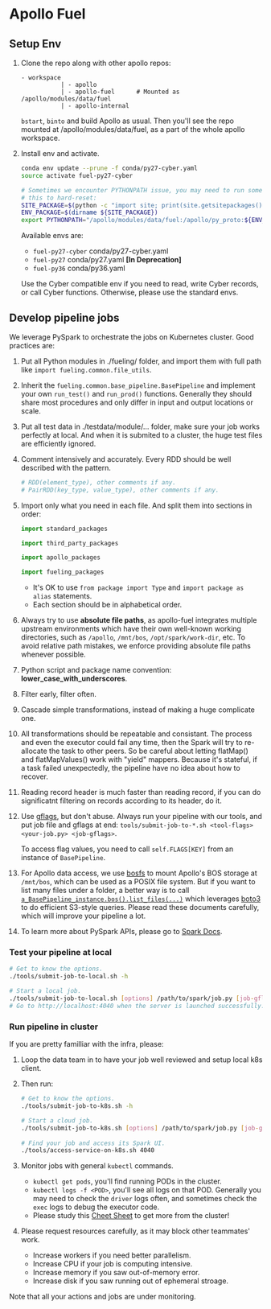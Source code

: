 # Apollo Fuel

## Setup Env

1. Clone the repo along with other apollo repos:

   ```text
   - workspace
              | - apollo
              | - apollo-fuel      # Mounted as /apollo/modules/data/fuel
              | - apollo-internal
   ```

   `bstart`, `binto` and build Apollo as usual. Then you'll see the repo mounted
   at /apollo/modules/data/fuel, as a part of the whole apollo workspace.

1. Install env and activate.

   ```bash
   conda env update --prune -f conda/py27-cyber.yaml
   source activate fuel-py27-cyber

   # Sometimes we encounter PYTHONPATH issue, you may need to run something like
   # this to hard-reset:
   SITE_PACKAGE=$(python -c "import site; print(site.getsitepackages()[0])")
   ENV_PACKAGE=$(dirname ${SITE_PACKAGE})
   export PYTHONPATH="/apollo/modules/data/fuel:/apollo/py_proto:${ENV_PACKAGE}:${SITE_PACKAGE}:${PYTHONPATH}"
   ```

   Available envs are:
   * `fuel-py27-cyber` conda/py27-cyber.yaml
   * `fuel-py27`       conda/py27.yaml **[In Deprecation]**
   * `fuel-py36`       conda/py36.yaml

   Use the Cyber compatible env if you need to read, write Cyber records, or
   call Cyber functions. Otherwise, please use the standard envs.

## Develop pipeline jobs

We leverage PySpark to orchestrate the jobs on Kubernetes cluster. Good
practices are:

1. Put all Python modules in ./fueling/ folder, and import them with full path
   like `import fueling.common.file_utils`.
1. Inherit the `fueling.common.base_pipeline.BasePipeline` and implement your
   own `run_test()` and `run_prod()` functions. Generally they should share most
   procedures and only differ in input and output locations or scale.
1. Put all test data in ./testdata/module/... folder, make sure your job works
   perfectly at local. And when it is submited to a cluster, the huge test files
   are efficiently ignored.
1. Comment intensively and accurately. Every RDD should be well described with
   the pattern.

   ```python
   # RDD(element_type), other comments if any.
   # PairRDD(key_type, value_type), other comments if any.
   ```

1. Import only what you need in each file. And split them into sections in
   order:

   ```python
   import standard_packages

   import third_party_packages

   import apollo_packages

   import fueling_packages
   ```

   * It's OK to use `from package import Type` and `import package as alias`
     statements.
   * Each section should be in alphabetical order.

1. Always try to use **absolute file paths**, as apollo-fuel integrates multiple
   upstream environments which have their own well-known working directories,
   such as `/apollo`, `/mnt/bos`, `/opt/spark/work-dir`, etc. To avoid relative
   path mistakes, we enforce providing absolute file paths whenever possible.
1. Python script and package name convention: **lower_case_with_underscores**.
1. Filter early, filter often.
1. Cascade simple transformations, instead of making a huge complicate one.
1. All transformations should be repeatable and consistant. The process and even
   the executor could fail any time, then the Spark will try to re-allocate the
   task to other peers. So be careful about letting flatMap() and
   flatMapValues() work with "yield" mappers. Because it's stateful, if a task
   failed unexpectedly, the pipeline have no idea about how to recover.
1. Reading record header is much faster than reading record, if you can do
   significatnt filtering on records according to its header, do it.
1. Use [gflags](https://abseil.io/docs/python/guides/flags), but don't abuse.
   Always run your pipeline with our tools, and put job file and gflags at end:
   `tools/submit-job-to-*.sh <tool-flags> <your-job.py> <job-gflags>`.

   To access flag values, you need to call `self.FLAGS[KEY]` from an instance of
   `BasePipeline`.
1. For Apollo data access, we use [bosfs](https://cloud.baidu.com/doc/BOS/s/Ajwvyqhya)
   to mount Apollo's BOS storage at `/mnt/bos`, which can be used as a POSIX
   file system. But if you want to list many files under a folder, a better way
   is to call [`a_BasePipeline_instance.bos().list_files(...)`](fueling/common/bos_client.py#L74)
   which leverages [boto3](https://cloud.baidu.com/doc/BOS/s/ojwvyq973#aws-sdk-for-python)
   to do efficient S3-style queries. Please read these documents carefully,
   which will improve your pipeline a lot.
1. To learn more about PySpark APIs, please go to
   [Spark Docs](https://spark.apache.org/docs/latest/api/python/pyspark.html).

### Test your pipeline at local

```bash
# Get to know the options.
./tools/submit-job-to-local.sh -h

# Start a local job.
./tools/submit-job-to-local.sh [options] /path/to/spark/job.py [job-gflags]
# Go to http://localhost:4040 when the server is launched successfully.
```

### Run pipeline in cluster

If you are pretty familliar with the infra, please:
1. Loop the data team in to have your job well reviewed and setup local k8s
   client.

1. Then run:

   ```bash
   # Get to know the options.
   ./tools/submit-job-to-k8s.sh -h

   # Start a cloud job.
   ./tools/submit-job-to-k8s.sh [options] /path/to/spark/job.py [job-gflags]
 
   # Find your job and access its Spark UI.
   ./tools/access-service-on-k8s.sh 4040
   ```

1. Monitor jobs with general `kubectl` commands.

   * `kubectl get pods`, you'll find running PODs in the cluster.
   * `kubectl logs -f <POD>`, you'll see all logs on that POD. Generally you may
     need to check the `driver` logs often, and sometimes check the `exec` logs
     to debug the executor code.
   * Please study this
     [Cheet Sheet](https://kubernetes.io/docs/reference/kubectl/cheatsheet) to
     get more from the cluster!

1. Please request resources carefully, as it may block other teammates' work.

   * Increase workers if you need better parallelism.
   * Increase CPU if your job is computing intensive.
   * Increase memory if you saw out-of-memory error.
   * Increase disk if you saw running out of ephemeral stroage.

Note that all your actions and jobs are under monitoring.
